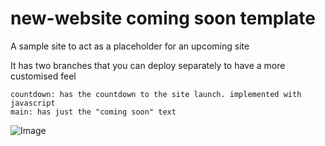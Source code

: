 # new-website coming soon template
A sample site to act as a placeholder for an upcoming site

It has two branches that you can deploy separately to have a more customised feel
```
countdown: has the countdown to the site launch. implemented with javascript
main: has just the "coming soon" text
```


![Image](https://github.com/user-attachments/assets/766d909c-1858-4666-aed1-28b43361add0)


